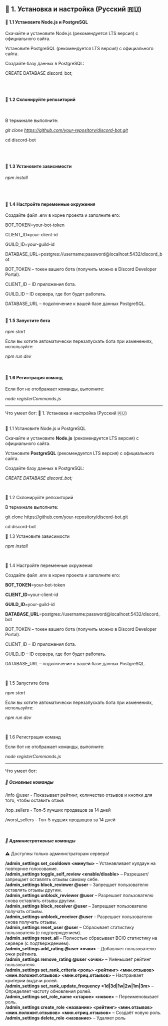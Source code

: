 ## 📌 1. Установка и настройка (Русский 🇷🇺)

#### 🔹 1.1 Установите Node.js и PostgreSQL

Скачайте и установите Node.js (рекомендуется LTS версия) с официального сайта.

Установите PostgreSQL (рекомендуется LTS версия) с официального сайта.

Создайте базу данных в PostgreSQL:

CREATE DATABASE discord_bot;

<br><br>

#### 🔹 1.2 Склонируйте репозиторий
<br>

В терминале выполните:

*git clone https://github.com/your-repository/discord-bot.git*

cd discord-bot

<br><br>

#### 🔹 1.3 Установите зависимости

*npm install*

<br><br>

#### 🔹 1.4 Настройте переменные окружения

Создайте файл .env в корне проекта и заполните его:

BOT_TOKEN=your-bot-token

CLIENT_ID=your-client-id

GUILD_ID=your-guild-id

DATABASE_URL=postgres://username:password@localhost:5432/discord_bot

BOT_TOKEN – токен вашего бота (получить можно в Discord Developer Portal).

CLIENT_ID – ID приложения бота.

GUILD_ID – ID сервера, где бот будет работать.

DATABASE_URL – подключение к вашей базе данных PostgreSQL.
<br>
<br>

#### 🔹 1.5 Запустите бота

*npm start*

Если вы хотите автоматически перезапускать бота при изменениях, используйте:

*npm run dev*

<br>

#### 🔹 1.6 Регистрация команд

Если бот не отображает команды, выполните:

*node registerCommands.js*
<br>
_________________________

Что умеет бот:
📌 1. Установка и настройка (Русский 🇷🇺) <br><br>

🔹 1.1 Установите Node.js и PostgreSQL

Скачайте и установите **Node.js** (рекомендуется LTS версия) с официального сайта.

Установите **PostgreSQL** (рекомендуется LTS версия) с официального сайта.

Создайте базу данных в PostgreSQL:

*CREATE DATABASE discord_bot;*

<br>

🔹 1.2 Склонируйте репозиторий

В терминале выполните:

git clone https://github.com/your-repository/discord-bot.git

cd discord-bot
<br>

🔹 1.3 Установите зависимости

*npm install*

<br>

🔹 1.4 Настройте переменные окружения

Создайте файл .env в корне проекта и заполните его:

**BOT_TOKEN**=your-bot-token

**CLIENT_ID**=your-client-id

**GUILD_ID**=your-guild-id

**DATABASE_URL**=postgres://username:password@localhost:5432/discord_bot

BOT_TOKEN – токен вашего бота (получить можно в Discord Developer Portal).

CLIENT_ID – ID приложения бота.

GUILD_ID – ID сервера, где бот будет работать.

DATABASE_URL – подключение к вашей базе данных PostgreSQL.

<br>

🔹 1.5 Запустите бота

*npm start*

Если вы хотите автоматически перезапускать бота при изменениях, используйте:

*npm run dev*

<br>

🔹 1.6 Регистрация команд

Если бот не отображает команды, выполните:

*node registerCommands.js*

_________________________

Что умеет бот:

##### 🎯 Основные команды
/info @user	- Показывает рейтинг, количество отзывов и кнопки для того, чтобы оставить отзыв

/top_sellers - Топ-5 лучших продавцов за 14 дней

/worst_sellers - Топ-5 худших продавцов за 14 дней

<br>

##### 🔧 Административные команды
⚠️ Доступны только администраторам сервера!

**/admin_settings set_cooldown <минуты>** – Устанавливает кулдаун на повторное голосование.<br>
**/admin_settings toggle_self_review <enable/disable>** – Разрешает/запрещает оставлять отзывы самому себе.<br>
**/admin_settings block_reviewer @user** – Запрещает пользователю оставлять отзывы другим.<br>
**/admin_settings unblock_reviewer @user** – Разрешает пользователю снова оставлять отзывы другим.<br>
**/admin_settings block_receiver @user** – Запрещает пользователю получать отзывы.<br>
**/admin_settings unblock_receiver @user** – Разрешает пользователю снова получать отзывы.<br>
**/admin_settings reset_user @user** – Сбрасывает статистику пользователя (с подтверждением).<br>
**/admin_settings reset_all** – Полностью сбрасывает ВСЮ статистику на сервере (с подтверждением).<br>
**/admin_settings add_rating @user <очки>** – Добавляет пользователю очки рейтинга.<br>
**/admin_settings remove_rating @user <очки>** – Уменьшает рейтинг пользователя.<br>
**/admin_settings set_rank_criteria <роль> <рейтинг> <мин.отзывов> <мин.положит.отзывов> <мин.отриц.отзывов>** – Настраивает критерии выдачи ролей.<br>
**/admin_settings set_rank_update_frequency <1d|3d|1w|2w|1m|3m>** – Определяет частоту обновления ролей.<br>
**/admin_settings set_role_name <старое> <новое>** – Переименовывает роль.<br>
**/admin_settings create_role <название> <рейтинг> <мин.отзывов> <мин.положит.отзывов> <мин.отриц.отзывов>** – Создаёт новую роль.
<br>
**/admin_settings delete_role <название>** – Удаляет роль
